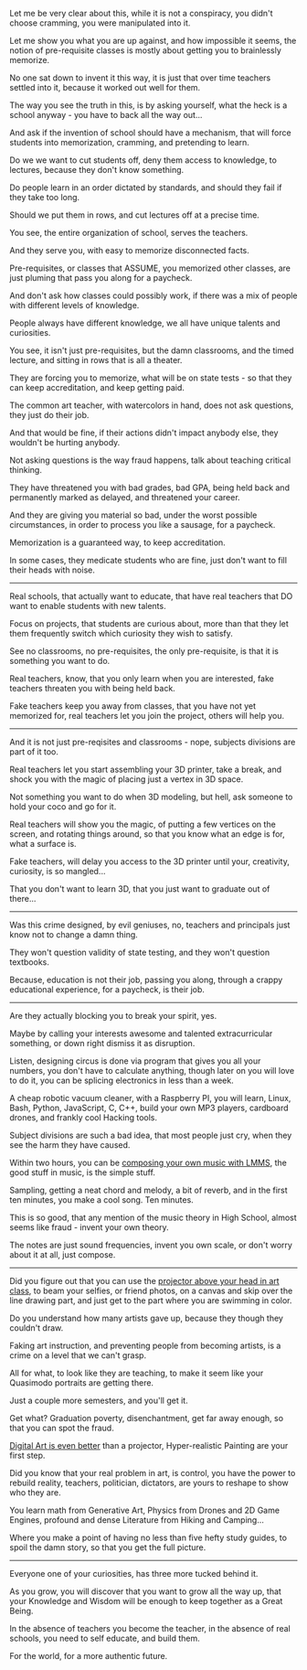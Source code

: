 Let me be very clear about this,
while it is not a conspiracy, you didn't choose cramming, you were manipulated into it.

Let me show you what you are up against, and how impossible it seems,
the notion of pre-requisite classes is mostly about getting you to brainlessly memorize.

No one sat down to invent it this way,
it is just that over time teachers settled into it, because it worked out well for them.

The way you see the truth in this, is by asking yourself,
what the heck is a school anyway - you have to back all the way out...

And ask if the invention of school should have a mechanism,
that will force students into memorization, cramming, and pretending to learn.

Do we we want to cut students off,
deny them access to knowledge, to lectures, because they don't know something.

Do people learn in an order dictated by standards,
and should they fail if they take too long.

Should we put them in rows,
and cut lectures off at a precise time.

You see, the entire organization of school,
serves the teachers.

And they serve you,
with easy to memorize disconnected facts.

Pre-requisites, or classes that ASSUME, you memorized other classes,
are just pluming that pass you along for a paycheck.

And don't ask how classes could possibly work,
if there was a mix of people with different levels of knowledge.

People always have different knowledge,
we all have unique talents and curiosities.

You see, it isn't just pre-requisites,
but the damn classrooms, and the timed lecture, and sitting in rows that is all a theater.

They are forcing you to memorize,
what will be on state tests - so that they can keep accreditation, and keep getting paid.

The common art teacher, with watercolors in hand,
does not ask questions, they just do their job.

And that would be fine, if their actions didn't impact anybody else,
they wouldn't be hurting anybody.

Not asking questions is the way fraud happens,
talk about teaching critical thinking.

They have threatened you with bad grades, bad GPA,
being held back and permanently marked as delayed, and threatened your career.

And they are giving you material so bad, under the worst possible circumstances,
in order to process you like a sausage, for a paycheck.

Memorization is a guaranteed way,
to keep accreditation.

In some cases, they medicate students who are fine,
just don't want to fill their heads with noise.

---

Real schools, that actually want to educate,
that have real teachers that DO   want to enable students with new talents.

Focus on projects, that students are curious about,
more than that they let them frequently switch which curiosity they wish to satisfy.

See no classrooms, no pre-requisites, the only pre-requisite,
is that it is something you want to do.

Real teachers, know, that you only learn when you are interested,
fake teachers threaten you with being held back.

Fake teachers keep you away from classes, that you have not yet memorized for,
real teachers let you join the project, others will help you.

---

And it is not just pre-reqisites and classrooms - nope,
subjects divisions are part of it too.

Real teachers let you start assembling your 3D printer, take a break,
and shock you with the magic of placing just a vertex in 3D space.

Not something you want to do when 3D modeling,
but hell, ask someone to hold your coco and go for it.

Real teachers will show you the magic, of putting a few vertices on the screen,
and rotating things around, so that you know what an edge is for, what a surface is.

Fake teachers, will delay you access to the 3D printer until your,
creativity, curiosity,  is so mangled...

That you don't want to learn 3D,
that you just want to graduate out of there...

---

Was this crime designed, by evil geniuses,
no, teachers and principals just know not to change a damn thing.

They won't question validity of state testing,
and they won't question textbooks.

Because, education is not their job,
passing you along, through a crappy educational experience, for a paycheck, is their job.

---

Are they actually blocking you to break your spirit,
yes.

Maybe by calling your interests awesome and talented extracurricular something,
or down right dismiss it as disruption.

Listen, designing circus is done via program that gives you all your numbers,
you don't have to calculate anything, though later on you will love to do it, you can be splicing electronics in less than a week.

A cheap robotic vacuum cleaner, with a Raspberry PI, you will learn, Linux, Bash, Python, JavaScript, C, C++, build your own MP3 players, cardboard drones, and frankly cool Hacking tools.

Subject divisions are such a bad idea, that most people just cry,
when they see the harm they have caused.

Within two hours, you can be [composing your own music with LMMS][0], the good stuff in music, is the simple stuff.

Sampling, getting a neat chord and melody, a bit of reverb,
and in the first ten minutes, you make a cool song. Ten minutes.

This is so good, that any mention of the music theory in High School,
almost seems like fraud - invent your own theory.

The notes are just sound frequencies, invent you own scale,
or don't worry about it at all, just compose.

---

Did you figure  out that you can use the [projector above your head in art class][1],
to beam your selfies, or friend photos, on a canvas and skip over the line drawing part, and just get to the part where you are swimming in color.

Do you understand how many artists gave up,
because they though they couldn't draw.

Faking art instruction, and preventing people from becoming artists,
is a crime on a level that we can't grasp.

All for what, to look like they are teaching,
to make it seem like your Quasimodo portraits are getting there.

Just a couple more semesters,
and you'll get it.

Get what?
Graduation poverty, disenchantment, get far away enough, so that you can spot the fraud.

[Digital Art is even better][2] than a projector,
Hyper-realistic Painting are your first step.

Did you know that your real problem in art, is control,
you have the power to rebuild reality, teachers, politician, dictators, are yours to reshape to show who they are.

You learn math from Generative Art, Physics from Drones and 2D Game Engines,
profound and dense Literature from Hiking and Camping...

Where you make a point of having no less than five hefty study guides,
to spoil the damn story, so that you get the full picture.

---

Everyone one of your curiosities,
has three more tucked behind it.

As you grow, you will discover that you want to grow all the way up,
that your Knowledge and Wisdom will be enough to keep together as a Great Being.

In the absence of teachers you become the teacher,
in the absence of real schools, you need to self educate, and build them.

For the world,
for a more authentic future.

[0]: https://www.youtube.com/watch?v=0sRvkaxh8EU
[1]: https://www.youtube.com/watch?v=4ZKUKCnkZ6E
[2]: https://www.youtube.com/watch?v=0uCH2z_zLmc
